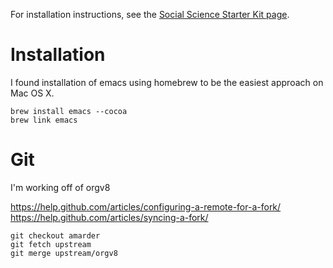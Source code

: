 For installation instructions, see the [Social Science Starter Kit page](http://kieranhealy.org/resources/emacs-starter-kit.html).

# Installation

I found installation of emacs using homebrew to be the easiest approach on Mac OS X.

	brew install emacs --cocoa
	brew link emacs

# Git

I'm working off of orgv8

https://help.github.com/articles/configuring-a-remote-for-a-fork/
https://help.github.com/articles/syncing-a-fork/

    git checkout amarder
    git fetch upstream
    git merge upstream/orgv8
